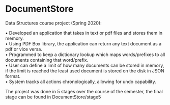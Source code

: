 # DocumentStore

Data Structures course project (Spring 2020):  

• Developed an application that takes in text or pdf files and stores them in memory.  
• Using PDF Box library, the application can return any text document as a pdf or vice versa.  
• Programmed to keep a dictionary lookup which maps words/prefixes to all documents containing that word/prefix.  
• User can define a limit of how many documents can be stored in memory, if the limit is reached the least used document is stored on the disk in JSON format.   
• System tracks all actions chronologically, allowing for undo capability.  

The project was done in 5 stages over the course of the semester, the final stage can be found in DocumentStore/stage5
